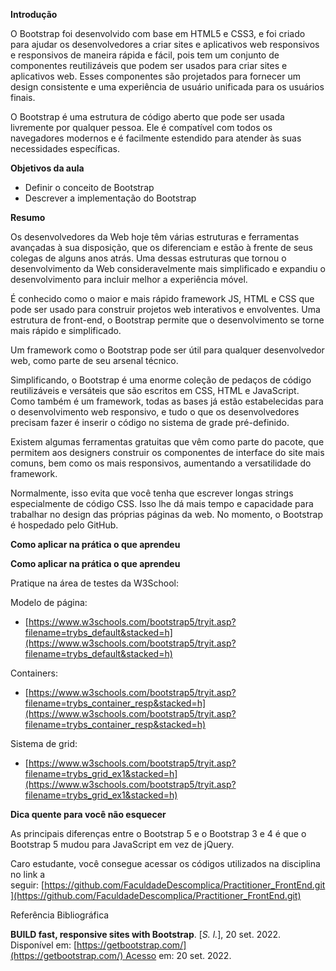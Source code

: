 
**Introdução**

O Bootstrap foi desenvolvido com base em HTML5 e CSS3, e foi criado para ajudar os desenvolvedores a criar sites e aplicativos web responsivos e responsivos de maneira rápida e fácil, pois tem um conjunto de componentes reutilizáveis ​​que podem ser usados ​​para criar sites e aplicativos web. Esses componentes são projetados para fornecer um design consistente e uma experiência de usuário unificada para os usuários finais.

O Bootstrap é uma estrutura de código aberto que pode ser usada livremente por qualquer pessoa. Ele é compatível com todos os navegadores modernos e é facilmente estendido para atender às suas necessidades específicas.

**Objetivos da aula**

- Definir o conceito de Bootstrap
- Descrever a implementação do Bootstrap 

**Resumo**

Os desenvolvedores da Web hoje têm várias estruturas e ferramentas avançadas à sua disposição, que os diferenciam e estão à frente de seus colegas de alguns anos atrás. Uma dessas estruturas que tornou o desenvolvimento da Web consideravelmente mais simplificado e expandiu o desenvolvimento para incluir melhor a experiência móvel.

É conhecido como o maior e mais rápido framework JS, HTML e CSS que pode ser usado para construir projetos web interativos e envolventes. Uma estrutura de front-end, o Bootstrap permite que o desenvolvimento se torne mais rápido e simplificado.

Um framework como o Bootstrap pode ser útil para qualquer desenvolvedor web, como parte de seu arsenal técnico.

Simplificando, o Bootstrap é uma enorme coleção de pedaços de código reutilizáveis ​​e versáteis que são escritos em CSS, HTML e JavaScript. Como também é um framework, todas as bases já estão estabelecidas para o desenvolvimento web responsivo, e tudo o que os desenvolvedores precisam fazer é inserir o código no sistema de grade pré-definido.

Existem algumas ferramentas gratuitas que vêm como parte do pacote, que permitem aos designers construir os componentes de interface do site mais comuns, bem como os mais responsivos, aumentando a versatilidade do framework.

Normalmente, isso evita que você tenha que escrever longas strings especialmente de código CSS. Isso lhe dá mais tempo e capacidade para trabalhar no design das próprias páginas da web. No momento, o Bootstrap é hospedado pelo GitHub.

**Como aplicar na prática o que aprendeu**

**Como aplicar na prática o que aprendeu**

Pratique na área de testes da W3School:

Modelo de página:

- [https://www.w3schools.com/bootstrap5/tryit.asp?filename=trybs_default&stacked=h](https://www.w3schools.com/bootstrap5/tryit.asp?filename=trybs_default&stacked=h)

Containers:

- [https://www.w3schools.com/bootstrap5/tryit.asp?filename=trybs_container_resp&stacked=h](https://www.w3schools.com/bootstrap5/tryit.asp?filename=trybs_container_resp&stacked=h)

Sistema de grid:

- [https://www.w3schools.com/bootstrap5/tryit.asp?filename=trybs_grid_ex1&stacked=h](https://www.w3schools.com/bootstrap5/tryit.asp?filename=trybs_grid_ex1&stacked=h)

**Dica quente para você não esquecer**

As principais diferenças entre o Bootstrap 5 e o Bootstrap 3 e 4 é que o Bootstrap 5 mudou para JavaScript em vez de jQuery.

Caro estudante, você consegue acessar os códigos utilizados na disciplina no link a seguir: [https://github.com/FaculdadeDescomplica/Practitioner_FrontEnd.git](https://github.com/FaculdadeDescomplica/Practitioner_FrontEnd.git)

Referência Bibliográfica

**BUILD fast, responsive sites with Bootstrap**. [_S. l._], 20 set. 2022. Disponível em: [https://getbootstrap.com/](https://getbootstrap.com/) Acesso em: 20 set. 2022.